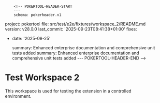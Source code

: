         <!-- POKERTOOL-HEADER-START
        ---
        schema: pokerheader.v1
project: pokertool
file: src/test/e2e/fixtures/workspace_2/README.md
version: v28.0.0
last_commit: '2025-09-23T08:41:38+01:00'
fixes:

- date: '2025-09-25'

  summary: Enhanced enterprise documentation and comprehensive unit tests added
  summary: Enhanced enterprise documentation and comprehensive unit tests added
        ---
        POKERTOOL-HEADER-END -->
# Test Workspace 2

This workspace is used for testing the extension in a controlled environment.